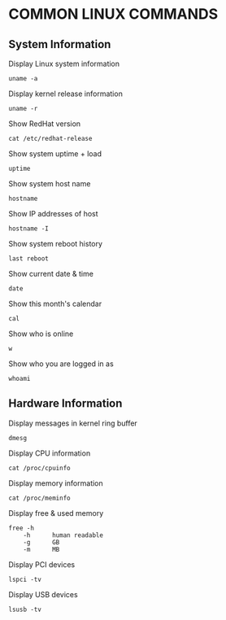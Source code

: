 # COMMON LINUX COMMANDS

## System Information

Display Linux system information
```
uname -a
```

Display kernel release information
```
uname -r
```

Show RedHat version
```
cat /etc/redhat-release
```

Show system uptime + load
```
uptime
```

Show system host name
```
hostname
```

Show IP addresses of host
```
hostname -I
```

Show system reboot history
```
last reboot
```

Show current date & time
```
date
```

Show this month's calendar
```
cal
```

Show who is online
```
w
```

Show who you are logged in as
```
whoami
```

## Hardware Information

Display messages in kernel ring buffer
```
dmesg
```

Display CPU information
```
cat /proc/cpuinfo
```

Display memory information
```
cat /proc/meminfo
```

Display free & used memory
```
free -h
    -h      human readable
    -g      GB
    -m      MB
```

Display PCI devices
```
lspci -tv
```

Display USB devices
```
lsusb -tv
```